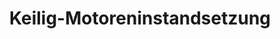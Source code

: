 ---
title: "Keilig-Motoreninstandsetzung"
url: /freital/keilig-motoreninstandsetzung/
shop: Autoteile
---